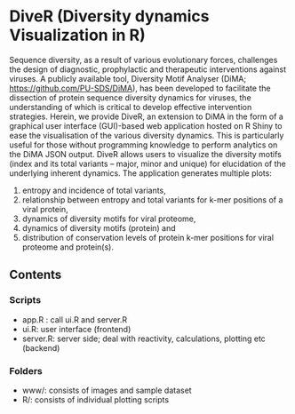 # DiveR (Diversity dynamics Visualization in R)
Sequence diversity, as a result of various evolutionary forces, challenges the design of diagnostic, prophylactic and therapeutic interventions against viruses. A publicly available tool, Diversity Motif Analyser (DiMA; https://github.com/PU-SDS/DiMA), has been developed to facilitate the dissection of protein sequence diversity dynamics for viruses, the understanding of which is critical to develop effective intervention strategies. Herein, we provide DiveR, an extension to DiMA in the form of a graphical user interface (GUI)-based  web application hosted on R Shiny to ease the visualisation of the various diversity dynamics. This is particularly useful for those without programming knowledge to perform analytics on the DiMA JSON output. DiveR allows users to visualize the diversity motifs (index and its total variants – major, minor and unique) for elucidation of the underlying inherent dynamics. The application generates multiple plots: <br>
1. entropy and incidence of total variants, 
2. relationship between entropy and total variants for k-mer positions of a viral protein, 
3. dynamics of diversity motifs for viral proteome, 
4. dynamics of diversity motifs (protein) and 
5. distribution of conservation levels of protein k-mer positions for viral proteome and protein(s).

## Contents
### Scripts
- app.R : call ui.R and server.R
- ui.R: user interface (frontend)
- server.R: server side; deal with reactivity, calculations, plotting etc (backend)

### Folders
- www/: consists of images and sample dataset
- R/: consists of individual plotting scripts
